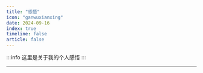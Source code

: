 ```yaml
---
title: "感悟"
icon: "ganwuxianxing"
date: 2024-09-16
index: true
timeline: false
article: false
---
```


:::info
这里是关于我的个人感悟
:::

---
<Catalog />